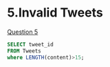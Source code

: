 # 5.Invalid Tweets

[Question 5](https://leetcode.com/problems/invalid-tweets/description/?envType=study-plan-v2&envId=top-sql-50)

```sql
SELECT tweet_id
FROM Tweets
where LENGTH(content)>15;
```
